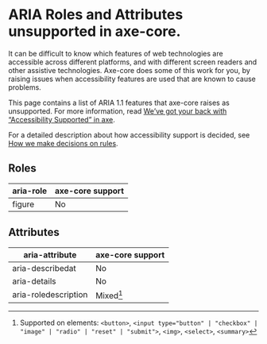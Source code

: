 # ARIA Roles and Attributes unsupported in axe-core.

It can be difficult to know which features of web technologies are accessible across different platforms, and with different screen readers and other assistive technologies. Axe-core does some of this work for you, by raising issues when accessibility features are used that are known to cause problems.

This page contains a list of ARIA 1.1 features that axe-core raises as unsupported. For more information, read [We’ve got your back with “Accessibility Supported” in axe](https://www.deque.com/blog/weve-got-your-back-with-accessibility-supported-in-axe/).

For a detailed description about how accessibility support is decided, see [How we make decisions on rules](accessibility-supported.md).

## Roles

| aria-role | axe-core support |
| --------- | ---------------- |
| figure    | No               |

## Attributes

| aria-attribute       | axe-core support |
| -------------------- | ---------------- |
| aria-describedat     | No               |
| aria-details         | No               |
| aria-roledescription | Mixed[^1]        |

[^1]: Supported on elements: `<button>`, `<input type="button" | "checkbox" | "image" | "radio" | "reset" | "submit">`, `<img>`, `<select>`, `<summary>`
